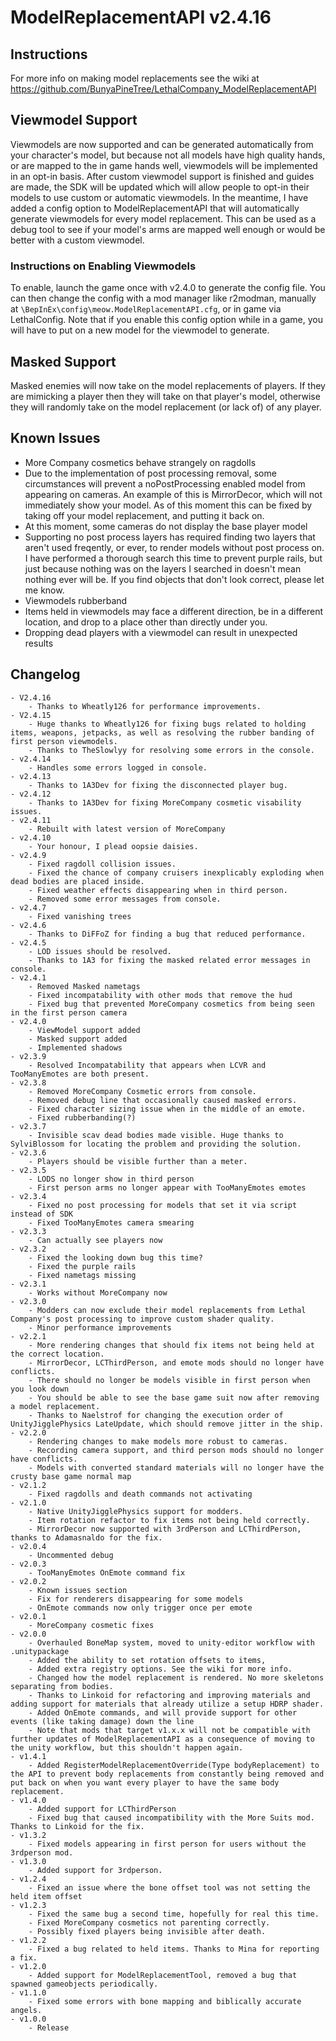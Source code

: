 # ModelReplacementAPI v2.4.16

## Instructions
For more info on making model replacements see the wiki at https://github.com/BunyaPineTree/LethalCompany_ModelReplacementAPI

## Viewmodel Support
Viewmodels are now supported and can be generated automatically from your character's model, but because not all models have high quality hands, or are mapped to the in game hands well, viewmodels will be implemented in an opt-in basis. 
After custom viewmodel support is finished and guides are made, the SDK will be updated which will allow people to opt-in their models to use custom or automatic viewmodels. 
In the meantime, I have added a config option to ModelReplacementAPI that will automatically generate viewmodels for every model replacement. This can be used as a debug tool to see if your model's arms are mapped well enough or would be better with a custom viewmodel.

### Instructions on Enabling Viewmodels
To enable, launch the game once with v2.4.0 to generate the config file. You can then change the config with a mod manager like r2modman, manually at `\BepInEx\config\meow.ModelReplacementAPI.cfg`, or in game via LethalConfig.
Note that if you enable this config option while in a game, you will have to put on a new model for the viewmodel to generate. 

## Masked Support 
Masked enemies will now take on the model replacements of players. 
If they are mimicking a player then they will take on that player's model, otherwise they will randomly take on the model replacement (or lack of) of any player. 

## Known Issues
- More Company cosmetics behave strangely on ragdolls
- Due to the implementation of post processing removal, some circumstances will prevent a noPostProcessing enabled model from appearing on cameras. An example of this is MirrorDecor, which will not immediately show your model. As of this moment this can be fixed by taking off your model replacement, and putting it back on. 
- At this moment, some cameras do not display the base player model
- Supporting no post process layers has required finding two layers that aren't used freqently, or ever, to render models without post process on. I have performed a thorough search this time to prevent purple rails, but just because nothing was on the layers I searched in doesn't mean nothing ever will be. If you find objects that don't look correct, please let me know.
- Viewmodels rubberband
- Items held in viewmodels may face a different direction, be in a different location, and drop to a place other than directly under you. 
- Dropping dead players with a viewmodel can result in unexpected results

## Changelog
	- V2.4.16
		- Thanks to Wheatly126 for performance improvements.  
	- V2.4.15
		- Huge thanks to Wheatly126 for fixing bugs related to holding items, weapons, jetpacks, as well as resolving the rubber banding of first person viewmodels.
		- Thanks to TheSlowlyy for resolving some errors in the console.
	- v2.4.14
		- Handles some errors logged in console.
	- v2.4.13
		- Thanks to 1A3Dev for fixing the disconnected player bug.
	- v2.4.12
		- Thanks to 1A3Dev for fixing MoreCompany cosmetic visability issues.
	- v2.4.11
		- Rebuilt with latest version of MoreCompany
	- v2.4.10
		- Your honour, I plead oopsie daisies.
	- v2.4.9
		- Fixed ragdoll collision issues. 
		- Fixed the chance of company cruisers inexplicably exploding when dead bodies are placed inside. 
		- Fixed weather effects disappearing when in third person. 
		- Removed some error messages from console.
	- v2.4.7
		- Fixed vanishing trees
	- v2.4.6
		- Thanks to DiFFoZ for finding a bug that reduced performance.
	- v2.4.5
		- LOD issues should be resolved. 
		- Thanks to 1A3 for fixing the masked related error messages in console.
	- v2.4.1
		- Removed Masked nametags
		- Fixed incompatability with other mods that remove the hud
		- Fixed bug that prevented MoreCompany cosmetics from being seen in the first person camera
	- v2.4.0
		- ViewModel support added
		- Masked support added
		- Implemented shadows
	- v2.3.9
		- Resolved Incompatability that appears when LCVR and TooManyEmotes are both present. 
	- v2.3.8
		- Removed MoreCompany Cosmetic errors from console.
		- Removed debug line that occasionally caused masked errors.
		- Fixed character sizing issue when in the middle of an emote. 
		- Fixed rubberbanding(?)
	- v2.3.7
		- Invisible scav dead bodies made visible. Huge thanks to SylviBlossom for locating the problem and providing the solution. 
	- v2.3.6
		- Players should be visible further than a meter. 
	- v2.3.5
		- LODS no longer show in third person
		- First person arms no longer appear with TooManyEmotes emotes
	- v2.3.4
		- Fixed no post processing for models that set it via script instead of SDK
		- Fixed TooManyEmotes camera smearing
	- v2.3.3
		- Can actually see players now
	- v2.3.2
		- Fixed the looking down bug this time? 
		- Fixed the purple rails
		- Fixed nametags missing
	- v2.3.1
		- Works without MoreCompany now
	- v2.3.0
		- Modders can now exclude their model replacements from Lethal Company's post processing to improve custom shader quality. 
		- Minor performance improvements
	- v2.2.1
		- More rendering changes that should fix items not being held at the correct location.
		- MirrorDecor, LCThirdPerson, and emote mods should no longer have conflicts.
		- There should no longer be models visible in first person when you look down
		- You should be able to see the base game suit now after removing a model replacement. 
		- Thanks to Naelstrof for changing the execution order of UnityJigglePhysics LateUpdate, which should remove jitter in the ship. 
	- v2.2.0
		- Rendering changes to make models more robust to cameras. 
		- Recording camera support, and third person mods should no longer have conflicts. 
		- Models with converted standard materials will no longer have the crusty base game normal map
	- v2.1.2
		- Fixed ragdolls and death commands not activating
	- v2.1.0
		- Native UnityJigglePhysics support for modders. 
		- Item rotation refactor to fix items not being held correctly. 
		- MirrorDecor now supported with 3rdPerson and LCThirdPerson, thanks to Adamasnaldo for the fix. 
	- v2.0.4
		- Uncommented debug
	- v2.0.3
		- TooManyEmotes OnEmote command fix
	- v2.0.2
		- Known issues section
		- Fix for renderers disappearing for some models
		- OnEmote commands now only trigger once per emote
	- v2.0.1
		- MoreCompany cosmetic fixes
	- v2.0.0
		- Overhauled BoneMap system, moved to unity-editor workflow with .unitypackage
		- Added the ability to set rotation offsets to items, 
		- Added extra registry options. See the wiki for more info. 
		- Changed how the model replacement is rendered. No more skeletons separating from bodies. 
		- Thanks to Linkoid for refactoring and improving materials and adding support for materials that already utilize a setup HDRP shader. 
		- Added OnEmote commands, and will provide support for other events (like taking damage) down the line 
		- Note that mods that target v1.x.x will not be compatible with further updates of ModelReplacementAPI as a consequence of moving to the unity workflow, but this shouldn't happen again. 
	- v1.4.1
		- Added RegisterModelReplacementOverride(Type bodyReplacement) to the API to prevent body replacements from constantly being removed and put back on when you want every player to have the same body replacement. 
	- v1.4.0
		- Added support for LCThirdPerson
		- Fixed bug that caused incompatibility with the More Suits mod. Thanks to Linkoid for the fix. 
	- v1.3.2
		- Fixed models appearing in first person for users without the 3rdperson mod.
	- v1.3.0
		- Added support for 3rdperson.
	- v1.2.4
		- Fixed an issue where the bone offset tool was not setting the held item offset
	- v1.2.3
		- Fixed the same bug a second time, hopefully for real this time. 
		- Fixed MoreCompany cosmetics not parenting correctly. 
		- Possibly fixed players being invisible after death. 
	- v1.2.2
		- Fixed a bug related to held items. Thanks to Mina for reporting a fix. 
	- v1.2.0
		- Added support for ModelReplacementTool, removed a bug that spawned gameobjects periodically. 
	- v1.1.0
		- Fixed some errors with bone mapping and biblically accurate angels. 
	- v1.0.0
		- Release